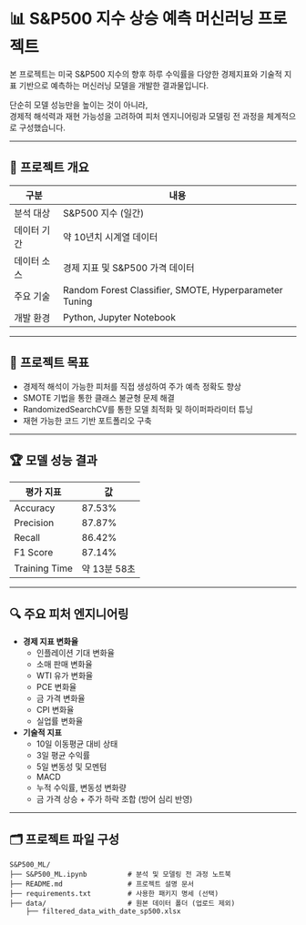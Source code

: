 # 📊 S&P500 지수 상승 예측 머신러닝 프로젝트

본 프로젝트는 미국 S&P500 지수의 향후 하루 수익률을 다양한 경제지표와 기술적 지표 기반으로 예측하는 머신러닝 모델을 개발한 결과물입니다.  

단순히 모델 성능만을 높이는 것이 아니라,  
경제적 해석력과 재현 가능성을 고려하여 피처 엔지니어링과 모델링 전 과정을 체계적으로 구성했습니다.

---

## 📌 프로젝트 개요

| 구분 | 내용 |
|------|------|
| 분석 대상 | S&P500 지수 (일간) |
| 데이터 기간 | 약 10년치 시계열 데이터 |
| 데이터 소스 | 경제 지표 및 S&P500 가격 데이터 |
| 주요 기술 | Random Forest Classifier, SMOTE, Hyperparameter Tuning |
| 개발 환경 | Python, Jupyter Notebook |

---

## 🎯 프로젝트 목표

- 경제적 해석이 가능한 피처를 직접 생성하여 주가 예측 정확도 향상
- SMOTE 기법을 통한 클래스 불균형 문제 해결
- RandomizedSearchCV를 통한 모델 최적화 및 하이퍼파라미터 튜닝
- 재현 가능한 코드 기반 포트폴리오 구축

---

## 🏆 모델 성능 결과

| 평가 지표 | 값 |
|-----------|----|
| Accuracy | 87.53% |
| Precision | 87.87% |
| Recall | 86.42% |
| F1 Score | 87.14% |
| Training Time | 약 13분 58초 |

---

## 🔍 주요 피처 엔지니어링

- **경제 지표 변화율**
    - 인플레이션 기대 변화율
    - 소매 판매 변화율
    - WTI 유가 변화율
    - PCE 변화율
    - 금 가격 변화율
    - CPI 변화율
    - 실업률 변화율
- **기술적 지표**
    - 10일 이동평균 대비 상태
    - 3일 평균 수익률
    - 5일 변동성 및 모멘텀
    - MACD
    - 누적 수익률, 변동성 변화량
    - 금 가격 상승 + 주가 하락 조합 (방어 심리 반영)

---

## 🗂️ 프로젝트 파일 구성

```text
S&P500_ML/
├── S&P500_ML.ipynb          # 분석 및 모델링 전 과정 노트북
├── README.md                # 프로젝트 설명 문서
├── requirements.txt         # 사용한 패키지 명세 (선택)
├── data/                    # 원본 데이터 폴더 (업로드 제외)
    ├── filtered_data_with_date_sp500.xlsx
